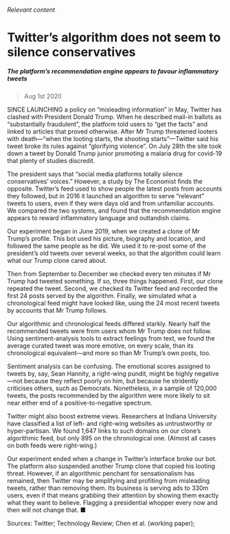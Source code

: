 ###### Relevant content
# Twitter’s algorithm does not seem to silence conservatives 
##### The platform’s recommendation engine appears to favour inflammatory tweets 
> Aug 1st 2020 


SINCE LAUNCHING a policy on “misleading information” in May, Twitter has clashed with President Donald Trump. When he described mail-in ballots as “substantially fraudulent”, the platform told users to “get the facts” and linked to articles that proved otherwise. After Mr Trump threatened looters with death—“when the looting starts, the shooting starts”—Twitter said his tweet broke its rules against “glorifying violence”. On July 28th the site took down a tweet by Donald Trump junior promoting a malaria drug for covid-19 that plenty of studies discredit.
The president says that “social media platforms totally silence conservatives’ voices.” However, a study by The Economist finds the opposite. Twitter’s feed used to show people the latest posts from accounts they followed, but in 2016 it launched an algorithm to serve “relevant” tweets to users, even if they were days old and from unfamiliar accounts. We compared the two systems, and found that the recommendation engine appears to reward inflammatory language and outlandish claims.

Our experiment began in June 2019, when we created a clone of Mr Trump’s profile. This bot used his picture, biography and location, and followed the same people as he did. We used it to re-post some of the president’s old tweets over several weeks, so that the algorithm could learn what our Trump clone cared about.
Then from September to December we checked every ten minutes if Mr Trump had tweeted something. If so, three things happened. First, our clone repeated the tweet. Second, we checked its Twitter feed and recorded the first 24 posts served by the algorithm. Finally, we simulated what a chronological feed might have looked like, using the 24 most recent tweets by accounts that Mr Trump follows.


Our algorithmic and chronological feeds differed starkly. Nearly half the recommended tweets were from users whom Mr Trump does not follow. Using sentiment-analysis tools to extract feelings from text, we found the average curated tweet was more emotive, on every scale, than its chronological equivalent—and more so than Mr Trump’s own posts, too.
Sentiment analysis can be confusing. The emotional scores assigned to tweets by, say, Sean Hannity, a right-wing pundit, might be highly negative—not because they reflect poorly on him, but because he stridently criticises others, such as Democrats. Nonetheless, in a sample of 120,000 tweets, the posts recommended by the algorithm were more likely to sit near either end of a positive-to-negative spectrum.
Twitter might also boost extreme views. Researchers at Indiana University have classified a list of left- and right-wing websites as untrustworthy or hyper-partisan. We found 1,647 links to such domains on our clone’s algorithmic feed, but only 895 on the chronological one. (Almost all cases on both feeds were right-wing.)
Our experiment ended when a change in Twitter’s interface broke our bot. The platform also suspended another Trump clone that copied his looting threat. However, if an algorithmic penchant for sensationalism has remained, then Twitter may be amplifying and profiting from misleading tweets, rather than removing them. Its business is serving ads to 330m users, even if that means grabbing their attention by showing them exactly what they want to believe. Flagging a presidential whopper every now and then will not change that. ■
Sources: Twitter; Technology Review; Chen et al. (working paper); 


